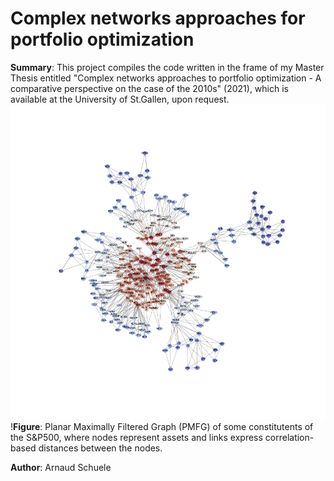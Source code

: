 # Complex networks approaches for portfolio optimization

**Summary**: This project compiles the code written in the frame of my Master Thesis entitled "Complex networks approaches to portfolio optimization - A comparative perspective on the case of the 2010s" (2021), which is available at the University of St.Gallen, upon request.
![cls_pmfg_label](https://github.com/arnaud-schuele/complex-networks-approaches-for-portfolio-optimization/blob/main/cls_pmfg_label.png?raw=true)
!**Figure**: Planar Maximally Filtered Graph (PMFG) of some constitutents of the S&P500, where nodes represent assets and links express correlation-based distances between the nodes.

**Author**: Arnaud Schuele
